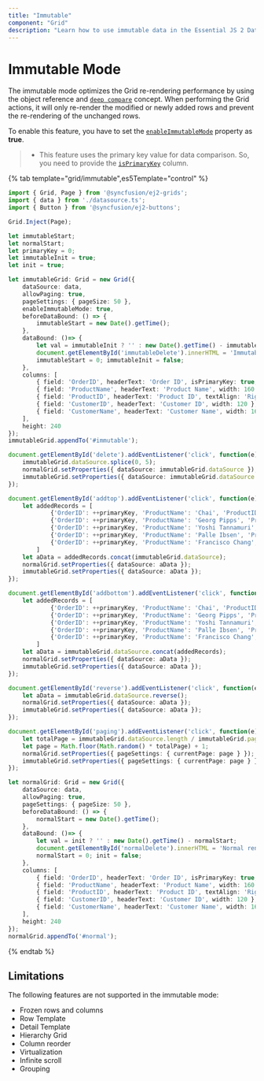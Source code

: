 ```yaml
---
title: "Immutable"
component: "Grid"
description: "Learn how to use immutable data in the Essential JS 2 DataGrid control."
---
```


# Immutable Mode

The immutable mode optimizes the Grid re-rendering performance by using the object reference and [`deep compare`](https://dmitripavlutin.com/how-to-compare-objects-in-javascript/#4-deep-equality) concept. When performing the Grid actions, it will only re-render the modified or newly added rows and prevent the re-rendering of the unchanged rows.

To enable this feature, you have to set the [`enableImmutableMode`](../api/grid/#enableImmutableMode) property as **true**.

>* This feature uses the primary key value for data comparison. So, you need to provide the [`isPrimaryKey`](../api/grid/column/#isprimarykey) column.

{% tab template="grid/immutable",es5Template="control" %}

```typescript
import { Grid, Page } from '@syncfusion/ej2-grids';
import { data } from './datasource.ts';
import { Button } from '@syncfusion/ej2-buttons';

Grid.Inject(Page);

let immutableStart;
let normalStart;
let primaryKey = 0;
let immutableInit = true;
let init = true;

let immutableGrid: Grid = new Grid({
    dataSource: data,
    allowPaging: true,
    pageSettings: { pageSize: 50 },
    enableImmutableMode: true,
    beforeDataBound: () => {
        immutableStart = new Date().getTime();
    },
    dataBound: ()=> {
        let val = immutableInit ? '' : new Date().getTime() - immutableStart;
        document.getElementById('immutableDelete').innerHTML = 'Immutable rendering Time: ' + "<b>" + val + "</b>" + '<b>ms</b>';
        immutableStart = 0; immutableInit = false;
    },
    columns: [
        { field: 'OrderID', headerText: 'Order ID', isPrimaryKey: true, textAlign: 'Right', width: 120 },
        { field: 'ProductName', headerText: 'Product Name', width: 160 },
        { field: 'ProductID', headerText: 'Product ID', textAlign: 'Right', width: 120 },
        { field: 'CustomerID', headerText: 'Customer ID', width: 120 },
        { field: 'CustomerName', headerText: 'Customer Name', width: 160 }
    ],
    height: 240
});
immutableGrid.appendTo('#immutable');

document.getElementById('delete').addEventListener('click', function(e) {
    immutableGrid.dataSource.splice(0, 5);
    normalGrid.setProperties({ dataSource: immutableGrid.dataSource });
    immutableGrid.setProperties({ dataSource: immutableGrid.dataSource });
});

document.getElementById('addtop').addEventListener('click', function(e) {
    let addedRecords = [
            {'OrderID': ++primaryKey, 'ProductName': 'Chai', 'ProductID': 'Sasquatch Ale', 'CustomerID': 'QUEDE', 'CustomerName': 'Yoshi Tannamuri'},
            {'OrderID': ++primaryKey, 'ProductName': 'Georg Pipps', 'ProductID': 'Valkoinen suklaa', 'CustomerID': 'RATTC', 'CustomerName': 'Martín Sommer'},
            {'OrderID': ++primaryKey, 'ProductName': 'Yoshi Tannamuri', 'ProductID': 'Gula Malacca', 'CustomerID': 'COMMI', 'CustomerName': 'Ann Devon'},
            {'OrderID': ++primaryKey, 'ProductName': 'Palle Ibsen', 'ProductID': 'Rogede sild', 'CustomerID': 'RATTC', 'CustomerName': 'Paula Wilson'},
            {'OrderID': ++primaryKey, 'ProductName': 'Francisco Chang', 'ProductID': 'Mascarpone Fabioli', 'CustomerID': 'ROMEY', 'CustomerName': 'Jose Pavarotti'}
        ]
    let aData = addedRecords.concat(immutableGrid.dataSource);
    normalGrid.setProperties({ dataSource: aData });
    immutableGrid.setProperties({ dataSource: aData });
});

document.getElementById('addbottom').addEventListener('click', function(e) {
    let addedRecords = [
            {'OrderID': ++primaryKey, 'ProductName': 'Chai', 'ProductID': 'Sasquatch Ale', 'CustomerID': 'QUEDE', 'CustomerName': 'Yoshi Tannamuri'},
            {'OrderID': ++primaryKey, 'ProductName': 'Georg Pipps', 'ProductID': 'Valkoinen suklaa', 'CustomerID': 'RATTC', 'CustomerName': 'Martín Sommer'},
            {'OrderID': ++primaryKey, 'ProductName': 'Yoshi Tannamuri', 'ProductID': 'Gula Malacca', 'CustomerID': 'COMMI', 'CustomerName': 'Ann Devon'},
            {'OrderID': ++primaryKey, 'ProductName': 'Palle Ibsen', 'ProductID': 'Rogede sild', 'CustomerID': 'RATTC', 'CustomerName': 'Paula Wilson'},
            {'OrderID': ++primaryKey, 'ProductName': 'Francisco Chang', 'ProductID': 'Mascarpone Fabioli', 'CustomerID': 'ROMEY', 'CustomerName': 'Jose Pavarotti'}
        ]
    let aData = immutableGrid.dataSource.concat(addedRecords);
    normalGrid.setProperties({ dataSource: aData });
    immutableGrid.setProperties({ dataSource: aData });
});

document.getElementById('reverse').addEventListener('click', function(e) {
    let aData = immutableGrid.dataSource.reverse();
    normalGrid.setProperties({ dataSource: aData });
    immutableGrid.setProperties({ dataSource: aData });
});

document.getElementById('paging').addEventListener('click', function(e) {
    let totalPage = immutableGrid.dataSource.length / immutableGrid.pageSettings.pageSize;
    let page = Math.floor(Math.random() * totalPage) + 1;
    normalGrid.setProperties({ pageSettings: { currentPage: page } });
    immutableGrid.setProperties({ pageSettings: { currentPage: page } });
});

let normalGrid: Grid = new Grid({
    dataSource: data,
    allowPaging: true,
    pageSettings: { pageSize: 50 },
    beforeDataBound: () => {
        normalStart = new Date().getTime();
    },
    dataBound: ()=> {
        let val = init ? '' : new Date().getTime() - normalStart;
        document.getElementById('normalDelete').innerHTML = 'Normal rendering Time: ' + "<b>" + val + "</b>" + '<b>ms</b>';
        normalStart = 0; init = false;
    },
    columns: [
        { field: 'OrderID', headerText: 'Order ID', isPrimaryKey: true, textAlign: 'Right', width: 120 },
        { field: 'ProductName', headerText: 'Product Name', width: 160 },
        { field: 'ProductID', headerText: 'Product ID', textAlign: 'Right', width: 120 },
        { field: 'CustomerID', headerText: 'Customer ID', width: 120 },
        { field: 'CustomerName', headerText: 'Customer Name', width: 160 }
    ],
    height: 240
});
normalGrid.appendTo('#normal');

```

{% endtab %}

## Limitations

The following features are not supported in the immutable mode:

* Frozen rows and columns
* Row Template
* Detail Template
* Hierarchy Grid
* Column reorder
* Virtualization
* Infinite scroll
* Grouping
